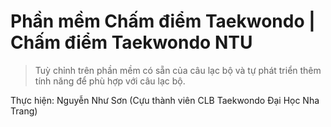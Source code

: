 # Phần mềm Chấm điểm Taekwondo | Chấm điểm Taekwondo NTU

> Tuỳ chỉnh trên phần mềm có sẵn của câu lạc bộ và tự phát triển thêm tính năng để phù hợp với câu lạc bộ.

Thực hiện: Nguyễn Như Sơn (Cựu thành viên CLB Taekwondo Đại Học Nha Trang)
